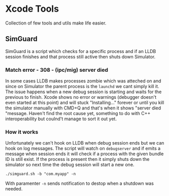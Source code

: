 # Xcode Tools
Collection of few tools and utils make life easier.

## SimGuard
SimGuard is a script which checks for a specific process and if an LLDB session finishes and that process still active then shuts down Simulator.  

### Match error - 308 - (ipc/mig) server died
In some cases LLDB makes processes zombie which was atteched on and since on Simulator the parent process is the `launchd` we cant simply kill it. The issue happens when a new debug session is starting and waits for the previous to finish. Xcode shows no error or warnings (debugger doesn't even started at this point) and will stuck "Installing..." forever or until you kill the simulator manually with CMD+Q and that's when it shows "server died "message. Haven't find the root cause yet, something to do with C++ interoperability but coulnd't manage to sort it out yet.  

### How it works
Unfortunately we can't hook on LLDB when debug session ends but we can hook on log messages. The script will watch on `debugserver` and if emits a message when session ends it will check if a process with the given bundle ID is still exist. If the process is present then it simply shuts down the simulator so next time the debug session will start a new one.

```shell
./simguard.sh -b "com.myapp" -n
```

With paramenter `-n` sends notification to destop when a shutdown was needed.